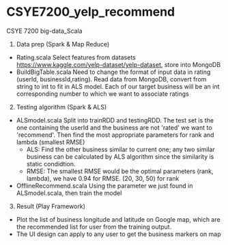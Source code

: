 # CSYE7200_yelp_recommend
CSYE 7200 big-data_Scala
1. Data prep (Spark & Map Reduce)
  - Rating.scala Select features from datasets https://www.kaggle.com/yelp-dataset/yelp-dataset, store into MongoDB  
  - BuildBigTable.scala Need to change the format of input data in rating (userId, businessId,rating). Read data from MongoDB, convert from string to int to fit in ALS model. Each of our target business will be an int corresponding number to which we want to associate ratings
2. Testing algorithm (Spark & ALS)
  - ALSmodel.scala Split into trainRDD and testingRDD. The test set is the one containing the userId and the business are not 'rated' we want to 'recommend'. Then find the most appropriate parameters for rank and lambda (smallest RMSE)
    - ALS: Find the other business similar to current one; any two similar business can be calculated by ALS algorithm since the similarity is static condidtion.
    - RMSE: The smallest RMSE would be the optimal parameters (rank, lambda), we have 0.94 for RMSE. (20, 30, 50) for rank
  - OfflineRecommend.scala Using the parameter we just found in ALSmodel.scala, then train the model
3. Result (Play Framework)
  - Plot the list of business longitude and latitude on Google map, which are the recommended list for user from the training output.
  - The UI design can apply to any user to get the business markers on map
